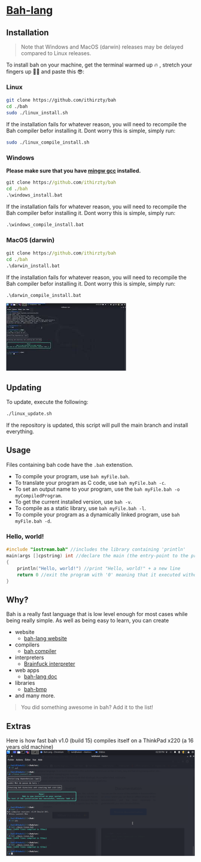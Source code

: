 # [Bah-lang](https://bah-lang.xyz)

## Installation
> Note that Windows and MacOS (darwin) releases may be delayed compared to Linux releases.

To install bah on your machine, get the terminal warmed up 🔥 , stretch your fingers up 🏋‍♂ and paste this 😎:
### Linux
```sh
git clone https://github.com/ithirzty/bah
cd ./bah
sudo ./linux_install.sh
```
If the installation fails for whatever reason, you will need to recompile the Bah compiler
befor installing it. Dont worry this is simple, simply run:
```sh
sudo ./linux_compile_install.sh
```

### Windows
**Please make sure that you have [mingw gcc](https://sourceforge.net/projects/mingw/) installed.**
```bat
git clone https://github.com/ithirzty/bah
cd ./bah
.\windows_install.bat
```
If the installation fails for whatever reason, you will need to recompile the Bah compiler
befor installing it. Dont worry this is simple, simply run:
```bat
.\windows_compile_install.bat
```

### MacOS (darwin)
```bat
git clone https://github.com/ithirzty/bah
cd ./bah
.\darwin_install.bat
```
If the installation fails for whatever reason, you will need to recompile the Bah compiler
befor installing it. Dont worry this is simple, simply run:
```bat
.\darwin_compile_install.bat
```


[![installation tutorial](./extra/install_thumb.jpg)](https://youtu.be/druJwBluvLc)

## Updating
To update, execute the following:
```sh
./linux_update.sh
```
If the repository is updated, this script will pull the main branch and install everything.

## Usage
Files containing bah code have the `.bah` extenstion.
- To compile your program, use `bah myFile.bah`.
- To translate your program as C code, use `bah myFile.bah -c`.
- To set an output name to your program, use the `bah myFile.bah -o myCompiledProgram`.
- To get the current installed version, use `bah -v`.
- To compile as a static library, use `bah myFile.bah -l`.
- To compile your program as a dynamically linked program, use `bah myFile.bah -d`.

### Hello, world!
```c
#include "iostream.bah" //includes the library containing 'println'
main(args []cpstring) int //declare the main (the entry-point to the program)
{
    println("Hello, world!") //print "Hello, world!" + a new line
    return 0 //exit the program with '0' meaning that it executed without error
}
```

## Why?
Bah is a really fast language that is low level enough for most cases while being really simple.
As well as being easy to learn, you can create 
- website
    - [bah-lang website](https://bah-lang.xyz)
- compilers
    - [bah compiler](https://github.com/ithirzty/bah)
- interpreters
    - [Brainfuck interpreter](https://github.com/ithirzty/bah-brainfuck)
- web apps
    - [bah-lang doc](https://github.com/ithirzty/bah-website)
- libraries
    - [bah-bmp](https://github.com/ithirzty/bah-bmp)
- and many more.
> You did something awesome in bah? Add it to the list!

## Extras
Here is how fast bah v1.0 (build 15) compiles itself on a ThinkPad x220 (a 16 years old machine)
![compilation times](extra/bah_comp_time.png)
